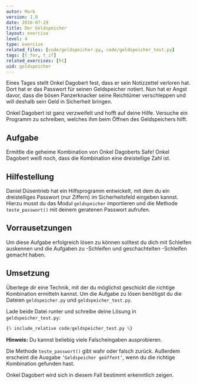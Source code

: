 ```yaml
---
autor: Mark  
version: 1.0  
date: 2016-07-29
title: Der Geldspeicher  
layout: exercise
level: 4
type: exercise
related_files: [code/geldspeicher.py, code/geldspeicher_test.py]
tags: [t_for, t_if]
related_exercises: [ht]
uid: geldspeicher
---
```


Eines Tages stellt Onkel Dagobert fest, dass er sein Notizzettel
verloren hat. Dort hat er das Passwort für seinen Geldspeicher notiert.
Nun hat er Angst davor, dass die bösen Panzerknacker seine Reichtümer
verschleppen und will deshalb sein Geld in Sicherheit bringen.

Onkel Dagobert ist ganz verzweifelt und hofft auf deine Hilfe. Versuche
ein Programm zu schreiben, welches ihm beim Öffnen des Geldspeichers
hilft.

## Aufgabe

Ermittle die geheime Kombination von Onkel Dagoberts Safe! Onkel Dagobert weiß noch, dass die Kombination eine dreistellige Zahl ist.

## Hilfestellung

Daniel Düsentrieb hat ein Hilfsprogramm entwickelt, mit dem du ein dreistelliges Passwort (nur Ziffern) im Sicherheitsfeld eingeben kannst. Hierzu musst du das Modul `geldspeicher` importieren und die Methode
`teste_passwort()` mit deinem geratenen Passwort aufrufen.

## Vorrausetzungen

Um diese Aufgabe erfolgreich lösen zu können solltest du dich mit Schleifen auskennen und die Aufgaben zu
-Schleifen und geschachtelten
-Schleifen gemacht haben.

## Umsetzung

Überlege dir eine Technik, mit der du möglichst geschickt die richtige Kombination ermitteln kannst.
Um die Aufgabe zu lösen benötigst du die Dateien `geldspeicher.py` und `geldspeicher_test.py`.

Lade beide Datei runter und schreibe deine Lösung in `geldspeicher_test.py`:

```python
{% include_relative code/geldspeicher_test.py %}
```

**Hinweis:** Du kannst beliebig viele Falscheingaben ausprobieren.  

Die Methode `teste_passwort()` gibt wahr oder falsch zurück. Außerdem erscheint die Ausgabe `’Geldspeicher geöffent’`, wenn du die richtige Kombination gefunden hast.

Onkel Dagobert wird sich in diesem Fall bestimmt erkenntlich zeigen.
